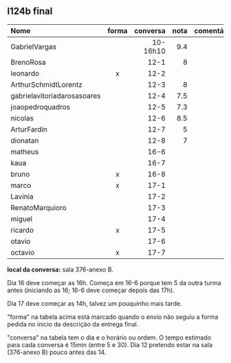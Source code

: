 ## l124b final

| Nome                        | forma | conversa | nota | comentários |
| :---                        | :---: |     ---: | ---: | :---        |
| GabrielVargas               |       | 10-16h10 |  9.4 |             |
| BrenoRosa                   |       | 12-1     |  8   |             |
| leonardo                    | x     | 12-2     |      |             |
| ArthurSchmidtLorentz        |       | 12-3     |  8   |             |
| gabrielavitoriadarosasoares |       | 12-4     |  7.5 |             |
| joaopedroquadros            |       | 12-5     |  7.3 |             |
| nicolas                     |       | 12-6     | 8.5  |        |
| ArturFardin                 |       | 12-7     | 5 |             |
| dionatan                    |       | 12-8     | 7 |             |
| matheus                     |       | 16-6  |       |             |
| kaua                        |       | 16-7  |       |             |
| bruno                       | x     | 16-8  |       |             |
| marco                       | x     | 17-1     |      |             |
| Lavinia                     |       | 17-2     |      |             |
| RenatoMarquioro             |       | 17-3  | |             |
| miguel                      |       | 17-4  | |             |
| ricardo                     | x     | 17-5  |       |             |
| otavio                      |       | 17-6  |       |             |
| octavio                     | x     | 17-7  |       |             |

**local da conversa:** sala 376-anexo B.

Dia 16 deve começar as 16h. Começa em 16-6 porque tem 5 da outra turma antes (iniciando as 16; 16-6 deve começar depois das 17h).

Dia 17 deve começar as 14h, talvez um pouquinho mais tarde.

"forma" na tabela acima está marcado quando o envio não seguiu a forma pedida no início da descrição da entrega final.

"conversa" na tabela tem o dia e o horário ou ordem. O tempo estimado para cada conversa é 15min (entre 5 e 30). Dia 12 pretendo estar na sala (376-anexo B) pouco antes das 14. 

<!--
| Nome                        | forma | pediu | data  | comentários |
| :---                        | :---: |  ---: |  ---: | :---        |
| ArthurSchmidtLorentz        |       |   7.7 |       | t4:inicialização do tabuleiro furada ; mata último com primeiro de qqer linha            |
| BrenoRosa                   |       |   9.0 |       | t4: não mostra falta de jogada; força ordem na seleção; não mostra número de pontos; partida única; não mostra placar            |
| GabrielVargas               |       |   9.6 |   9.4 |             |
| gabrielavitoriadarosasoares |       |   8.0 |       | t4: não tem cores; força ordem; não casa linhas diferentes; partida única; não atualiza placar; não mostra placar; fim abrupto de partida           |
| joaopedroquadros            |       |   7.6 |       | t4: recordes duplicados; força ordem            |
| leonardo                    | x     |   7.0 |       | t3: não faz o que é pedido; t4: bem pouca coisa funciona            |
| marco                       | x     |   7.6 | 16,17 | t3: melhorou em relação ao anterior; t4: escores diferente do pedido, e duplicado            |
| Lavinia                     |       |       | 16,17t|             |
| nicolas                     |       |       | -fora |             |
| RenatoMarquioro             |       |       | 16    |             |
| ArturFardin                 |       |       | --    |             |
| dionatan                    |       |       | --    |             |
| miguel                      |       |       | 16,17 |             |
| ricardo                     | x     |       |       |             |
| otavio                      |       |       |       |             |
| kaua                        |       |       |       |             |
| octavio                     | x     |       |       |             |
| matheus                     |       |       |       |             |
-->
